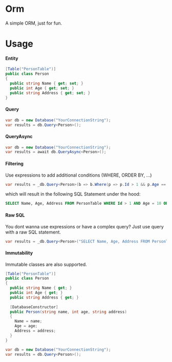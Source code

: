 # Orm
A simple ORM, just for fun.

# Usage

#### Entity
```csharp
[Table("PersonTable")]
public class Person
{
  public string Name { get; set; }
  public int Age { get; set; }
  public string Address { get; set; }
}
```
#### Query
```csharp
var db = new Database("YourConnectionString");
var results = db.Query<Person>();
```
#### QueryAsync
```csharp
var db = new Database("YourConnectionString");
var results = await db.QueryAsync<Person>();
```
#### Filtering
Use expressions to add additional conditions (WHERE, ORDER BY, ...)
```csharp
var results = _db.Query<Person>(b => b.Where(p => p.Id > 1 && p.Age == 10).OrderBy(a => a.Id));
```
which will result in the following SQL Statement under the hood:
```sql
SELECT Name, Age, Address FROM PersonTable WHERE Id > 1 AND Age = 10 ORDER BY Id ASC
```

#### Raw SQL
You dont wanna use expressions or have a complex query?
Just use query with a raw SQL statement.
```csharp
var results = _db.Query<Person>("SELECT Name, Age, Address FROM PersonTable WHERE Id > 1");
```

#### Immutability
Immutable classes are also supported.
```csharp
[Table("PersonTable")]
public class Person
{
  public string Name { get; }
  public int Age { get; }
  public string Address { get; }
  
  [DatabaseConstructor]
  public Person(string name, int age, string address)
  {
    Name = name;
    Age = age;
    Address = address;
  }
}

var db = new Database("YourConnectionString");
var results = db.Query<Person>();
```
